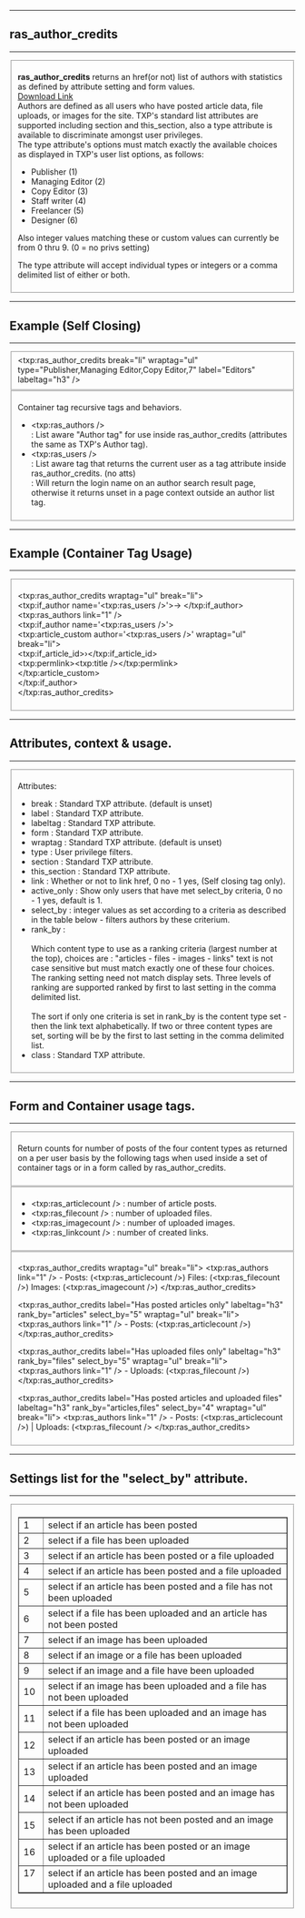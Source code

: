 <div id="helpdiv"><hr /><h2>ras_author_credits</h2><hr />
<fieldset>
<p><strong>ras_author_credits</strong> returns an href(or not) list of authors with statistics as defined by attribute setting and form values.<br />
<a href="http://images.majyk.net/file_download/6/ras_author_credits_v4.7-dev.txt">Download Link </a><br />
Authors are defined as all users who have posted article data, file uploads, or images for the site. TXP's standard list attributes are supported including section and this_section, also a type attribute is available to discriminate amongst user privileges. <br />
The type attribute's options must match exactly the available choices as
displayed in TXP's user list options, as follows:</p>

<ul><li>Publisher (1)</li>
    <li>Managing Editor (2)</li>
    <li>Copy Editor (3)</li>
    <li>Staff writer (4)</li>
    <li>Freelancer (5)</li>
    <li>Designer (6)</li>
</ul>

<p>Also integer values matching these or custom values can currently be from 0 thru 9. (0 = no privs setting)</p>
<p>The type attribute will accept individual types or integers or a comma delimited list of either or both.</p>
</fieldset>
<hr /><h2>Example (Self Closing)</h2><hr />
<fieldset>
&lt;txp:ras_author_credits break="li" wraptag="ul" type="Publisher,Managing Editor,Copy Editor,7" label="Editors" labeltag="h3" /&gt;
</fieldset>

<fieldset>
<p>Container tag recursive tags and behaviors.</p>
<ul>
<li>&lt;txp:ras_authors /&gt;<br /> : List aware "Author tag" for use inside ras_author_credits (attributes the same as TXP's Author tag).</li>
<li>&lt;txp:ras_users /&gt;<br /> : List aware tag that returns the current user as a tag attribute inside ras_author_credits. (no atts)<br /> : Will return the login name on an author search result page, otherwise it returns unset in a page context outside an author list tag.</li>
</ul>
</fieldset>
<hr /><h2>Example (Container Tag Usage)</h2><hr />
<fieldset>

&lt;txp:ras_author_credits wraptag="ul" break="li"&gt;<br />
&lt;txp:if_author name='&lt;txp:ras_users /&gt;'&gt;-> &lt;/txp:if_author&gt;<br />
			&lt;txp:ras_authors link="1" /&gt;<br />
			&lt;txp:if_author name='&lt;txp:ras_users /&gt;'&gt;<br />
				&lt;txp:article_custom  author='&lt;txp:ras_users /&gt;' wraptag="ul" break="li"&gt;<br />
					&lt;txp:if_article_id&gt;&rsaquo;&lt;/txp:if_article_id&gt;<br />
					&lt;txp:permlink&gt;&lt;txp:title /&gt;&lt;/txp:permlink&gt;<br />
				&lt;/txp:article_custom&gt;<br />
			&lt;/txp:if_author&gt;<br />
		&lt;/txp:ras_author_credits&gt;
</fieldset>

<hr /><h2>Attributes, context &amp; usage.</h2><hr />
<fieldset>
<p> Attributes:</p>
<ul>
			<li>break : Standard TXP attribute. (default is unset)</li>
			<li>label : Standard TXP attribute.</li>
			<li>labeltag : Standard TXP attribute.</li>
			<li>form : Standard TXP attribute.</li>
			<li>wraptag : Standard TXP attribute. (default is unset)</li>
			<li>type : User privilege filters. </li>
			<li>section : Standard TXP attribute. </li>
			<li>this_section : Standard TXP attribute. </li>
			<li>link : Whether or not to link href, 0 no - 1 yes, (Self closing tag only).</li>
			<li>active_only : Show only users that have met select_by criteria, 0 no - 1 yes, default is 1.</li>
			<li>select_by : integer values as set according to a criteria as described in the table below - filters authors by these criterium.</li>
			<li>rank_by : <br /><br />Which content type to use as a ranking criteria (largest number at the top), choices are : "articles - files - images - links" text is not case sensitive but must match exactly one of these four choices. The ranking setting need not match display sets. Three levels of ranking are supported ranked by first to last setting in the comma delimited list.<br /><br /> The sort if only one criteria is set in rank_by is the content type set - then the link text alphabetically. If two or three content types are set, sorting will be by the first to last setting in the comma delimited list. </li>
			<li>class : Standard TXP attribute.</li>
</ul>
</fieldset>
<hr /><h2>Form and Container usage tags.</h2><hr />
<fieldset><p> Return counts for number of posts of the four content types as returned on a per user basis by the following tags when used inside a set of container tags or in a form called by ras_author_credits.</p></fieldset>
<fieldset>
<ul>
<li>&lt;txp:ras_articlecount /&gt; : number of article posts.</li>
<li>&lt;txp:ras_filecount /&gt; : number of uploaded files.</li>
<li>&lt;txp:ras_imagecount /&gt; : number of uploaded images.</li>
<li>&lt;txp:ras_linkcount /&gt; : number of created links.</li>
</ul>
</fieldset>
<fieldset>


<txp:ras_author_credits wraptag="ul" break="li">
<txp:ras_authors link="1" /> - Posts: (<txp:ras_articlecount />) Files: (<txp:ras_filecount />) Images: (<txp:ras_imagecount />)
</txp:ras_author_credits>

<txp:ras_author_credits label="Has posted articles only" labeltag="h3"
rank_by="articles" select_by="5" wraptag="ul" break="li">
<txp:ras_authors link="1" /> - Posts: (<txp:ras_articlecount />)
</txp:ras_author_credits>

<txp:ras_author_credits label="Has uploaded files only" labeltag="h3"
rank_by="files" select_by="5" wraptag="ul" break="li">
<txp:ras_authors link="1" /> - Uploads: (<txp:ras_filecount />)
</txp:ras_author_credits>

<txp:ras_author_credits label="Has posted articles and uploaded files"
labeltag="h3"  rank_by="articles,files" select_by="4" wraptag="ul" break="li">
<txp:ras_authors link="1" /> - Posts: (<txp:ras_articlecount />) | Uploads:
(<txp:ras_filecount />
</txp:ras_author_credits>

</fieldset>
<hr /><h2> Settings list for the "select_by" attribute. </h2><hr />
<fieldset>

<table cellpadding="2" cellspacing="1" border="1px">
							<tr><td> 1 </td><td> select if an article has been posted </td></tr>
							<tr><td> 2 </td><td> select if a file has been uploaded </td></tr>
							<tr><td> 3 </td><td> select if an article has been posted or a file uploaded </td></tr>
							<tr><td> 4 </td><td> select if an article has been posted and a file uploaded </td></tr>
							<tr><td> 5 </td><td> select if an article has been posted and a file has not been uploaded</td></tr>
							<tr><td> 6 </td><td> select if a file has been uploaded and an article has not been posted </td></tr>
							<tr><td> 7 </td><td> select if an image has been uploaded </td></tr>
							<tr><td> 8 </td><td> select if an image or a file has been uploaded </td></tr>
							<tr><td> 9 </td><td> select if an image and a file have been uploaded </td></tr>
							<tr><td> 10 </td><td> select if an image has been uploaded and a file has not been uploaded </td></tr>
							<tr><td> 11 </td><td> select if a file has been uploaded and an image has not been uploaded </td></tr>
							<tr><td> 12 </td><td> select if an article has been posted or an image uploaded </td></tr>
							<tr><td> 13 </td><td> select if an article has been posted and an image uploaded </td></tr>
							<tr><td> 14 </td><td> select if an article has been posted and an image has not been uploaded </td></tr>
							<tr><td> 15 </td><td> select if an article has not been posted and an image has been uploaded </td></tr>
							<tr><td> 16 </td><td> select if an article has been posted or an image uploaded or a file uploaded </td></tr>
							<tr><td> 17 &nbsp;</td><td> select if an article has been posted and an image uploaded and a file uploaded </td></tr>
							</table>
</fieldset>
</div>
